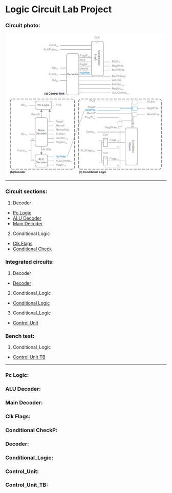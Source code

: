 # Logic Circuit Lab Project
### Circuit photo:
![Circuit photo](Pictures/Circuit.png)

---
### Circuit sections:
1. Decoder
* [Pc Logic](#Pc-Logic)
* [ALU Decoder](#ALU-Decoder)
* [Main Decoder](#Main-Decoder)
2. Conditional Logic
* [Clk Flags](#Clk-Flags)
* [Conditional Check](#Conditional-Check)
### Integrated circuits:
1. Decoder
* [Decoder](#Decoder)
2. Conditional_Logic
* [Conditional Logic](#Conditional-Logic)
3. Conditional_Logic
* [Control Unit](#Control-Unit)
### Bench test:
1. Conditional_Logic
* [Control Unit TB](#Control-Unit-TB)
---

### Pc Logic:

### ALU Decoder:

### Main Decoder:

### Clk Flags:

### Conditional CheckP:

### Decoder:

### Conditional_Logic:

### Control_Unit:

### Control_Unit_TB:

